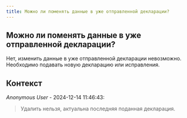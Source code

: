 ```yaml
---
title: Можно ли поменять данные в уже отправленной декларации?
---
```


## Можно ли поменять данные в уже отправленной декларации?

Нет, изменить данные в уже отправленной декларации невозможно. Необходимо подавать новую декларацию или исправления.

## Контекст

_Anonymous User_ - 2024-12-14 11:46:43:

> Удалить нельзя, актуальна последняя поданная декларация.
